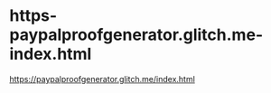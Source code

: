 # https-paypalproofgenerator.glitch.me-index.html
https://paypalproofgenerator.glitch.me/index.html
